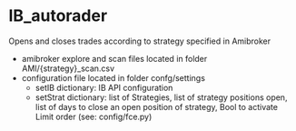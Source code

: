 # IB_autorader
Opens and closes trades according to strategy specified in Amibroker
  - amibroker explore and scan files located in folder AMI/{strategy}_scan.csv
  - configuration file located in folder confg/settings
    - setIB dictionary: IB API configuration
    - setStrat dictionary: list of Strategies, list of strategy positions open, list of days to close an open position of strategy, Bool to activate Limit order (see: config/fce.py)

